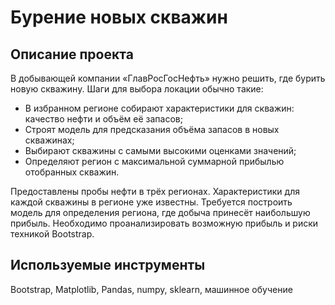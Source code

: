 # Бурение новых скважин
## Описание проекта
В добывающей компании «ГлавРосГосНефть» нужно решить, где бурить новую скважину. Шаги для выбора локации обычно такие:
- В избранном регионе собирают характеристики для скважин: качество нефти и объём её запасов;
- Строят модель для предсказания объёма запасов в новых скважинах;
- Выбирают скважины с самыми высокими оценками значений;
- Определяют регион с максимальной суммарной прибылью отобранных скважин.

Предоставлены пробы нефти в трёх регионах. Характеристики для каждой скважины в регионе уже известны. 
Требуется построить модель для определения региона, где добыча принесёт наибольшую прибыль. 
Необходимо проанализировать возможную прибыль и риски техникой Bootstrap.
## Используемые инструменты
Bootstrap, Matplotlib, Pandas, numpy, sklearn, машинное обучение
